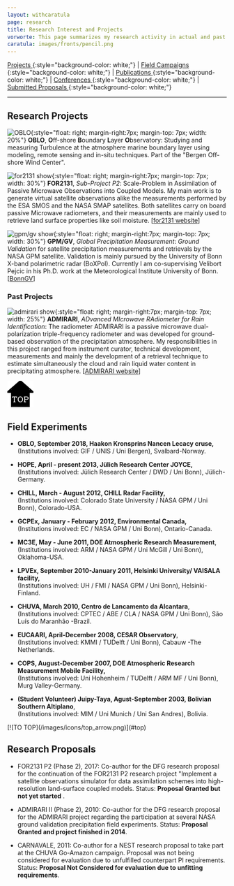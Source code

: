```yaml
---
layout: withcaratula
page: research
title: Research Interest and Projects
vorworte: This page summarizes my research activity in actual and past projects where I have been involved at.
caratula: images/fronts/pencil.png
---
```


[ Projects ](#research-projects){:style="background-color: white;"} |
[ Field Campaigns ](#field-experiments){:style="background-color: white;"} |
[ Publications ](publications){:style="background-color: white;"} |
[ Conferences ](conferences){:style="background-color: white;"} |
[ Submitted Proposals ](#research-proposals){:style="background-color: white;"}

***

## Research Projects ##
![OBLO]({{site.baseurl}}/images/projects/OBLO_legacy.jpg){:style="float: right; margin-right:7px; margin-top: 7px; width: 20%"}
**OBLO**, **O**ff-shore **B**oundary **L**ayer **O**bservatory: Studying and measuring Turbulence at the atmosphere marine boundary layer using modeling, remote sensing and in-situ techniques. Part of the "Bergen Off-shore Wind Center".

![for2131 show]({{site.baseurl}}/images/projects/TB_SMAPcube.png){:style="float: right; margin-right:7px; margin-top: 7px; width: 30%"}
**FOR2131**, *Sub-Project P2*: Scale-Problem in Assimilation of Passive Microwave Observations into Coupled Models.
My main work is to generate virtual satellite observations alike the measurements performed by the ESA SMOS and the NASA SMAP satellites. Both satellites carry on board passive Microwave radiometers, and their measurements are mainly used to retrieve land surface properties like soil moisture. [[for2131 website](http://www.for2131.de)]

![gpm/gv show]({{site.baseurl}}/images/projects/GPM_BoxPol_scheme.png){:style="float: right; margin-right:7px; margin-top: 7px; width: 30%"}
**GPM/GV**, *Global Precipitation Measurement*: _Ground Validation_ for satellite precipitation measurements and retrievals by the NASA GPM satellite. Validation is mainly pursued by the University of Bonn X-band polarimetric radar (BoXPol). Currently I am co-supervising Velibort Pejcic in his Ph.D. work at the Meteorological Institute University of Bonn. [[BonnGV](http://www2.meteo.uni-bonn.de/admirari/gpmgv)]

### Past Projects ###
![admirari show]({{site.baseurl}}/images/projects/admi_rad.png){:style="float: right; margin-right:7px; margin-top: 7px; width: 25%"}
**ADMIRARI**, *ADvanced MIcrowave RAdiometer for Rain Identification*: The radiometer ADMIRARI is a passive microwave dual-polarization triple-frequency radiometer and was developed for ground-based observation of the precipitation atmosphere. My responsibilities in this project ranged from instrument curator, technical development, measurements and mainly the development of a retrieval technique to estimate simultaneously the cloud and rain liquid water content in precipitating atmosphere. [[ADMIRARI website](http://www2.meteo.uni-bonn.de/admirari)]

[![TO TOP](/images/icons/top_arrow.png)](#top)

## Field Experiments ##
<ul><li>
<p class="discreet"><strong>OBLO, September 2018, Haakon Kronsprins Nancen Lecacy cruse</strong><strong>,<br /></strong>(Institutions involved: GIF / UNIS / Uni Bergen), Svalbard-Norway.</p>
</li><li>
<p class="discreet"><strong>HOPE, April - present 2013, Jülich Research Center JOYCE</strong><strong>,<br /></strong>(Institutions involved: Jülich Research Center / DWD / Uni Bonn), Jülich-Germany.</p>
</li><li>
<p class="discreet"><strong>CHILL, March - August 2012, CHILL Radar Facility</strong><strong>,<br /></strong>(Institutions involved: Colorado State University / NASA GPM / Uni Bonn), Colorado-USA.</p>
</li><li>
<p class="discreet"><strong>GCPEx, January - February 2012, Environmental Canada</strong><strong>,<br /></strong>(Institutions involved: EC / NASA GPM / Uni Bonn), Ontario-Canada.</p>
</li><li>
<p class="discreet"><strong>MC3E, May - June 2011, DOE Atmospheric Research Measurement</strong>,<br />(Institutions involved: ARM / NASA GPM / Uni McGill / Uni Bonn), Oklahoma-USA.</p>
</li><li>
<p class="discreet"><strong>LPVEx, September 2010-January 2011, Helsinki University/ VAISALA facility,</strong><br /> (Institutions involved: UH / FMI / NASA GPM / Uni Bonn), Helsinki-Finland.</p>
</li><li>
<p class="discreet"><strong>CHUVA, March 2010, Centro de Lancamento da Alcantara</strong>,<br />(Institutions involved: CPTEC / ABE / CLA / NASA GPM / Uni Bonn), São Luís do Maranhão -Brazil.</p>
</li><li>
<p class="discreet"><strong>EUCAARI, April-December 2008, CESAR Observatory</strong>,<br />(Institutions involved: KMMI / TUDelft / Uni Bonn), Cabauw -The Netherlands.</p>
</li><li>
<p class="discreet"><strong>COPS, August-December 2007, DOE Atmospheric Research Measurement Mobile Facility,</strong><br />(Institutions involved: Uni Hohenheim / TUDelft / ARM MF / Uni Bonn), Murg Valley-Germany.</p>
</li><li>
<p class="discreet"><strong>(Student Volunteer) Juipy-Taya, Agust-September 2003, Bolivian Southern Altiplano</strong>,<br />(Institutions involved: MIM / Uni Munich / Uni San Andres), Bolivia.</p>
</li></ul>
[![TO TOP](/images/icons/top_arrow.png)](#top)

## Research Proposals ##
* FOR2131 P2 (Phase 2), 2017: Co-author for the DFG research proposal for the continuation of the FOR2131 P2 research project "Implement a satellite observations simulator for data assimilation schemes into high-resolution land-surface coupled models. Status: __Proposal Granted but not yet started__ .

* ADMIRARI II (Phase 2), 2010: Co-author for the DFG research proposal for the ADMIRARI project regarding the participation at several NASA ground validation precipitation field experiments. Status: __Proposal Granted and project finished in 2014__.

* CARNAVALE, 2011: Co-author for a NEST research proposal to take part at the CHUVA Go-Amazon campaign. Proposal was not being considered for evaluation due to unfulfilled counterpart PI requirements. Status: __Proposal Not Considered for evaluation due to unfitting requirements__.
